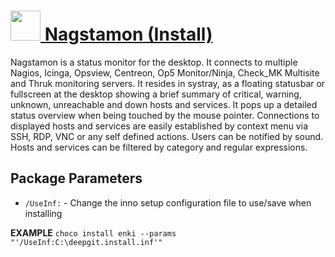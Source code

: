 # [<img src="https://cdn.rawgit.com/AdmiringWorm/chocolatey-packages/cd0c4e8a38fbfebfdeca8eb337fefe6ebf66bdb6/icons/nagstamon.png" height="48" width="48" /> Nagstamon (Install)](https://chocolatey.org/packages/nagstamon.install)

Nagstamon is a status monitor for the desktop. It connects to multiple Nagios, Icinga, Opsview, Centreon, Op5 Monitor/Ninja, Check_MK Multisite and Thruk monitoring servers. It resides in systray, as a floating statusbar or fullscreen at the desktop showing a brief summary of critical, warning, unknown, unreachable and down hosts and services. It pops up a detailed status overview when being touched by the mouse pointer. Connections to displayed hosts and services are easily established by context menu via SSH, RDP, VNC or any self defined actions. Users can be notified by sound. Hosts and services can be filtered by category and regular expressions.

## Package Parameters
- `/UseInf:` - Change the inno setup configuration file to use/save when installing

**EXAMPLE**
`choco install enki --params "'/UseInf:C:\deepgit.install.inf'"`

